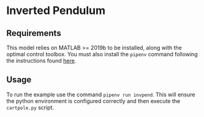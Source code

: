 # Inverted Pendulum

## Requirements 

This model relies on MATLAB >= 2019b to be installed, along with the optimal
control toolbox. You must also install the `pipenv` command following the
instructions found [here](https://pipenv.pypa.io).

## Usage

To run the example use the command `pipenv run invpend`. This will ensure
the python environment is configured correctly and then execute the
`cartpole.py` script.
